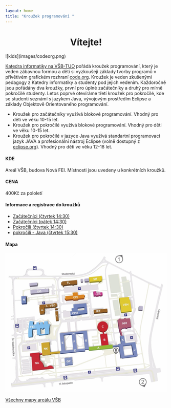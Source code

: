 ```yaml
---
layout: home
title: "Kroužek programování "
---
```

<h1 style="text-align: center;"> Vítejte! </h1>
![kids](images/codeorg.png)

[Katedra informatiky na VŠB-TUO](https://katedrainformatiky.cz/) pořádá kroužek programování, který je veden zábavnou formou a děti si vyzkoušejí základy tvorby programů v přívětivém grafickém rozhraní [code.org](http://code.org/). Kroužek je veden zkušenými pedagogy z Katedry informatiky a studenty pod jejich vedením. Každoročně jsou pořádány dva kroužky, první pro úplné začátečníky a druhý pro mírně pokročilé studenty. Letos poprvé otevíráme třetí kroužek pro pokročilé, kde se studenti seznámí s jazykem Java, vývojovým prostředím Eclipse a základy Objektově Orientovaného programování.

* Kroužek pro začátečníky využívá blokové programování. Vhodný pro děti ve věku 10-15 let.
* Kroužek pro pokročilé využívá blokové programování. Vhodný pro děti ve věku 10-15 let.
* Kroužek pro pokročilé v jazyce Java využívá standartní programovací jazyk JAVA a profesionální nástroj Eclipse (volně dostupný z [eclipse.org](https://www.eclipse.org/)). Vhodný pro děti ve věku 12-18 let.

#### KDE

Areál VŠB, budova Nová FEI. Místnosti jsou uvedeny u konkrétních kroužků.

#### CENA

400Kč za pololetí

#### Informace a registrace do kroužků

* [Začátečníci (čtvrtek 14:30)](https://www.zlepsisitechniku.vsb.cz/program/557)
* [Začátečníci (pátek 14:30)](https://www.zlepsisitechniku.vsb.cz/program/572)
* [Pokročilí (čtvrtek 14:30)](https://www.zlepsisitechniku.vsb.cz/program/558)
* [pokročilí - Java (čtvrtek 15:30)](https://www.zlepsisitechniku.vsb.cz/program/595)

#### Mapa

![mapa](images/mapa.jpg)

[Všechny mapy areálu VŠB](https://www.vsb.cz/cs/o-univerzite/kontakty-mapy-parkovani/mapy-arealu)